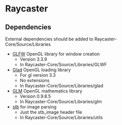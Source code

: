 # Raycaster

## Dependencies
External dependencies should be added to Raycaster-Core/Source/Libraries  
- [GLFW](https://www.glfw.org/) OpenGL library for window creation  
  - Version 3.3.9  
  - In Raycaster-Core/Source/Libraries/GLWF  
- [Glad](https://glad.dav1d.de/) OpenGL loading library  
  - For gl version 3.3  
  - No extensions
  - In Raycaster-Core/Source/Libraries/glad  
- [GLM](https://glm.g-truc.net/0.9.8/) OpenGL mathematics library  
  - Version 0.9.8.5  
  - In Raycaster-Core/Source/Libraries/glm  
- [stb](https://github.com/nothings/stb/blob/master/stb_image.h) for image parsing 
  -  Just the stb_image header file  
  -  In Raycaster-Core/Source/Libraries/utils  